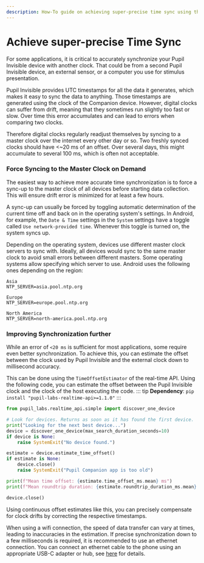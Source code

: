 ```yaml
---
description: How-To guide on achieving super-precise time sync using the real-time API.
---
```


# Achieve super-precise Time Sync
For some applications, it is critical to accurately synchronize your Pupil Invisible device with another clock. That could be from a second Pupil Invisible device, an external sensor, or a computer you use for stimulus presentation. 

Pupil Invisible provides UTC timestamps for all the data it generates, which makes it easy to sync the data to anything. Those timestamps are generated using the clock of the Companion device. However, digital clocks can suffer from drift, meaning that they sometimes run slightly too fast or slow. Over time this error accumulates and can lead to errors when comparing two clocks.

Therefore digital clocks regularly readjust themselves by syncing to a master clock over the internet every other day or so. Two freshly synced clocks should have <~20 ms of an offset. Over several days, this might accumulate to several 100 ms, which is often not acceptable.


### Force Syncing to the Master Clock on Demand
The easiest way to achieve more accurate time synchronization is to force a sync-up to the master clock of all devices before starting data collection. This will ensure drift error is minimized for at least a few hours.

A sync-up can usually be forced by toggling automatic determination of the current time off and back on in the operating system's settings. In Android, for example, the `Date & Time` settings in the `System` settings have a toggle called `Use network-provided time`. Whenever this toggle is turned on, the system syncs up.

Depending on the operating system, devices use different master clock servers to sync with. Ideally, all devices would sync to the same master clock to avoid small errors between different masters. Some operating systems allow specifying which server to use. Android uses the following ones depending on the region:

```
Asia
NTP_SERVER=asia.pool.ntp.org

Europe
NTP_SERVER=europe.pool.ntp.org

North America
NTP_SERVER=north-america.pool.ntp.org
```

### Improving Synchronization further
While an error of `<20 ms` is sufficient for most applications, some require even better synchronization. To achieve this, you can estimate the offset between the clock used by Pupil Invisible and the external clock down to millisecond accuracy.

This can be done using the `TimeOffsetEstimator` of the real-time API. Using the following code, you can estimate the offset between the Pupil Invisible clock and the clock of the host executing the code.
::: tip
**Dependency**: `pip install "pupil-labs-realtime-api>=1.1.0"`
:::
```python
from pupil_labs.realtime_api.simple import discover_one_device

# Look for devices. Returns as soon as it has found the first device.
print("Looking for the next best device...")
device = discover_one_device(max_search_duration_seconds=10)
if device is None:
    raise SystemExit("No device found.")

estimate = device.estimate_time_offset()
if estimate is None:
    device.close()
    raise SystemExit("Pupil Companion app is too old")

print(f"Mean time offset: {estimate.time_offset_ms.mean} ms")
print(f"Mean roundtrip duration: {estimate.roundtrip_duration_ms.mean} ms")

device.close()
```

Using continuous offset estimates like this, you can precisely compensate for clock drifts by correcting the respective timestamps.

When using a wifi connection, the speed of data transfer can vary at times, leading to inaccuracies in the estimation. If precise synchronization down to a few milliseconds is required, it is recommended to use an ethernet connection. You can connect an ethernet cable to the phone using an appropriate USB-C adapter or hub, see [here](https://docs.pupil-labs.com/invisible/explainers/glasses-and-companion-device/#using-a-usb-c-hub) for details.

